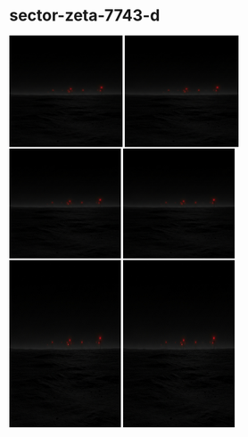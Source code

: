 # sector-zeta-7743-d

<img src="./erebus-array.png" height="200">

<img src="./erebus-array.png" style="height: 200px;">

<img src="./erebus-array.png" width="200">

<img src="./erebus-array.png" style="width: 200px;">

<img src="./erebus-array.png" width="200" height="300">

<img src="./erebus-array.png" style="width: 200px; height: 300px;">